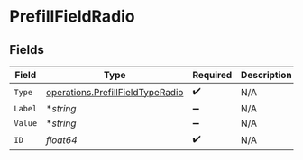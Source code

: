 # PrefillFieldRadio


## Fields

| Field                                                                                | Type                                                                                 | Required                                                                             | Description                                                                          |
| ------------------------------------------------------------------------------------ | ------------------------------------------------------------------------------------ | ------------------------------------------------------------------------------------ | ------------------------------------------------------------------------------------ |
| `Type`                                                                               | [operations.PrefillFieldTypeRadio](../../models/operations/prefillfieldtyperadio.md) | :heavy_check_mark:                                                                   | N/A                                                                                  |
| `Label`                                                                              | **string*                                                                            | :heavy_minus_sign:                                                                   | N/A                                                                                  |
| `Value`                                                                              | **string*                                                                            | :heavy_minus_sign:                                                                   | N/A                                                                                  |
| `ID`                                                                                 | *float64*                                                                            | :heavy_check_mark:                                                                   | N/A                                                                                  |